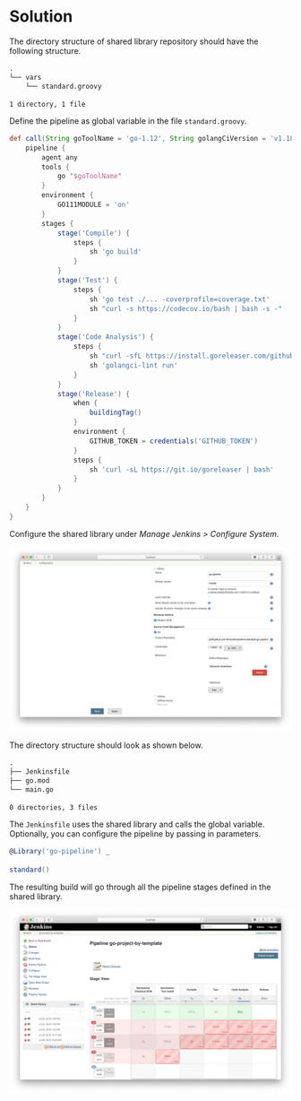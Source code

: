 # Solution

The directory structure of shared library repository should have the following structure.

```
.
└── vars
    └── standard.groovy

1 directory, 1 file
```

Define the pipeline as global variable in the file `standard.groovy`.

```groovy
def call(String goToolName = 'go-1.12', String golangCiVersion = 'v1.18.0') {
    pipeline {
        agent any
        tools {
            go "$goToolName"
        }
        environment {
            GO111MODULE = 'on'
        }
        stages {
            stage('Compile') {
                steps {
                    sh 'go build'
                }
            }
            stage('Test') {
                steps {
                    sh 'go test ./... -coverprofile=coverage.txt'
                    sh "curl -s https://codecov.io/bash | bash -s -"
                }
            }
            stage('Code Analysis') {
                steps {
                    sh "curl -sfL https://install.goreleaser.com/github.com/golangci/golangci-lint.sh | bash -s -- -b $GOPATH/bin $golangCiVersion"
                    sh 'golangci-lint run'
                }
            }
            stage('Release') {
                when {
                    buildingTag()
                }
                environment {
                    GITHUB_TOKEN = credentials('GITHUB_TOKEN')
                }
                steps {
                    sh 'curl -sL https://git.io/goreleaser | bash'
                }
            }
        }
    }
}
```

Configure the shared library under _Manage Jenkins > Configure System_.

![Shared Library Configuration](./images/shared-library-config.png)

The directory structure should look as shown below.

```
.
├── Jenkinsfile
├── go.mod
└── main.go

0 directories, 3 files
```

The `Jenkinsfile` uses the shared library and calls the global variable. Optionally, you can configure the pipeline by passing in parameters.

```groovy
@Library('go-pipeline') _

standard()
```

The resulting build will go through all the pipeline stages defined in the shared library.

![Pipeline View](./images/pipeline-view.png)